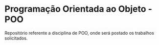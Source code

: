 # Programação Orientada ao Objeto - POO

Repositório referente a disciplina de POO, onde será postado os trabalhos solicitados.
